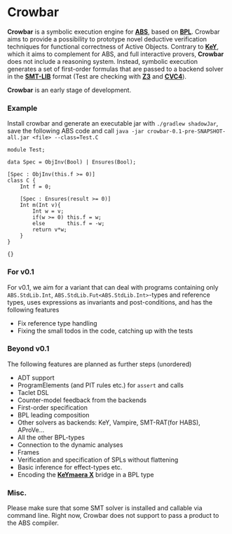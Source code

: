 # Crowbar 

**Crowbar** is a symbolic execution engine for [**ABS**](https://abs-models.org), based on [**BPL**](https://doi.org/10.1007/978-3-030-29026-9_22).
Crowbar aims to provide a possibility to prototype novel deductive verification techniques for 
functional correctness of Active Objects. Contrary to [**KeY**](https://www.key-project.org/), which it aims to complement for ABS, and full interactive provers, **Crowbar** does not include a reasoning system.
Instead, symbolic execution generates a set of first-order formulas that are passed to a backend solver in the [**SMT-LIB**](http://smtlib.cs.uiowa.edu) format
(Test are checking with [**Z3**](https://github.com/Z3Prover/z3) and [**CVC4**](https://cvc4.github.io/)).

**Crowbar** is an early stage of development.

### Example

Install crowbar and generate an executable jar with `./gradlew shadowJar`, save the following ABS code and call `java -jar crowbar-0.1-pre-SNAPSHOT-all.jar <file> --class=Test.C`
```
module Test;

data Spec = ObjInv(Bool) | Ensures(Bool);

[Spec : ObjInv(this.f >= 0)]
class C {
    Int f = 0;

    [Spec : Ensures(result >= 0)]
    Int m(Int v){
        Int w = v;
        if(w >= 0) this.f = w;
        else       this.f = -w;
        return v*w;
    }
}

{}
```

### For v0.1
For v0.1, we aim for a variant that can deal with programs containing only `ABS.StdLib.Int`, `ABS.StdLib.Fut<ABS.StdLib.Int>`-types and reference types, uses expressions as invariants and post-conditions, and has the following features

* Fix reference type handling
* Fixing the small todos in the code, catching up with the tests 
 
### Beyond v0.1
The following features are planned as further steps (unordered)
* ADT support
* ProgramElements (and PIT rules etc.) for `assert` and calls
* Taclet DSL
* Counter-model feedback from the backends
* First-order specification
* BPL leading composition
* Other solvers as backends: KeY, Vampire, SMT-RAT(for HABS), AProVe...
* All the other BPL-types
* Connection to the dynamic analyses
* Frames
* Verification and specification of SPLs without flattening
* Basic inference for effect-types etc.
* Encoding the [**KeYmaera X**](https://github.com/LS-Lab/KeYmaeraX-release) bridge in a BPL type

### Misc.
Please make sure that some SMT solver is installed and callable via command line. 
Right now, Crowbar does not support to pass a product to the ABS compiler.